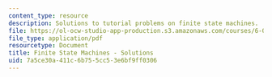 ```yaml
---
content_type: resource
description: Solutions to tutorial problems on finite state machines.
file: https://ol-ocw-studio-app-production.s3.amazonaws.com/courses/6-004-computation-structures-spring-2009/7a5ce30a411c6b755cc53e6bf9ff0306_MIT6004s09tutor07sol.pdf
file_type: application/pdf
resourcetype: Document
title: Finite State Machines - Solutions
uid: 7a5ce30a-411c-6b75-5cc5-3e6bf9ff0306
---
```

